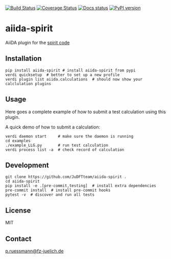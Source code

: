 [![Build Status](https://github.com/JuDFTteam/aiida-spirit/workflows/ci/badge.svg?branch=master)](https://github.com/JuDFTteam/aiida-spirit/actions)
[![Coverage Status](https://coveralls.io/repos/github/JuDFTteam/aiida-spirit/badge.svg?branch=master)](https://coveralls.io/github/JuDFTteam/aiida-spirit?branch=master)
[![Docs status](https://readthedocs.org/projects/aiida-spirit/badge)](http://aiida-spirit.readthedocs.io/)
[![PyPI version](https://badge.fury.io/py/aiida-spirit.svg)](https://badge.fury.io/py/aiida-spirit)

# aiida-spirit

AiiDA plugin for the [spirit code](http://spirit-code.github.io/)


## Installation

```shell
pip install aiida-spirit # install aiida-spirit from pypi
verdi quicksetup  # better to set up a new profile
verdi plugin list aiida.calculations  # should now show your calclulation plugins
```


## Usage

Here goes a complete example of how to submit a test calculation using this plugin.

A quick demo of how to submit a calculation:
```shell
verdi daemon start     # make sure the daemon is running
cd examples
./example_LLG.py       # run test calculation
verdi process list -a  # check record of calculation
```

## Development

```shell
git clone https://github.com/JuDFTteam/aiida-spirit .
cd aiida-spirit
pip install -e .[pre-commit,testing]  # install extra dependencies
pre-commit install  # install pre-commit hooks
pytest -v  # discover and run all tests
```

## License

MIT

## Contact

p.ruessmann@fz-juelich.de
